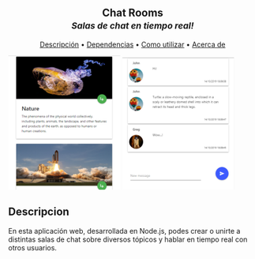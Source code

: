 <h2 align="center">Chat Rooms<br><small><i>Salas de chat en tiempo real!</i></small></h2>

<p align="center">
  <a href="#descripcion">Descripción</a> •
  <a href="#dependencias">Dependencias</a> •
  <a href="#como-utilizar">Como utilizar</a> •
  <a href="#acerca-de">Acerca de</a>
</p>

<a href="#!"><img width="45%" src="https://github.com/P-Jonathan/Chat/blob/master/src/uploads/default/example-3.PNG"></a>
<a href="#!"><img width="45%" src="https://github.com/P-Jonathan/Chat/blob/master/src/uploads/default/example-4.PNG"></a>

## Descripcion
  En esta aplicación web, desarrollada en Node.js, podes crear o unirte a distintas salas de chat sobre diversos tópicos y hablar en tiempo real con otros usuarios.
